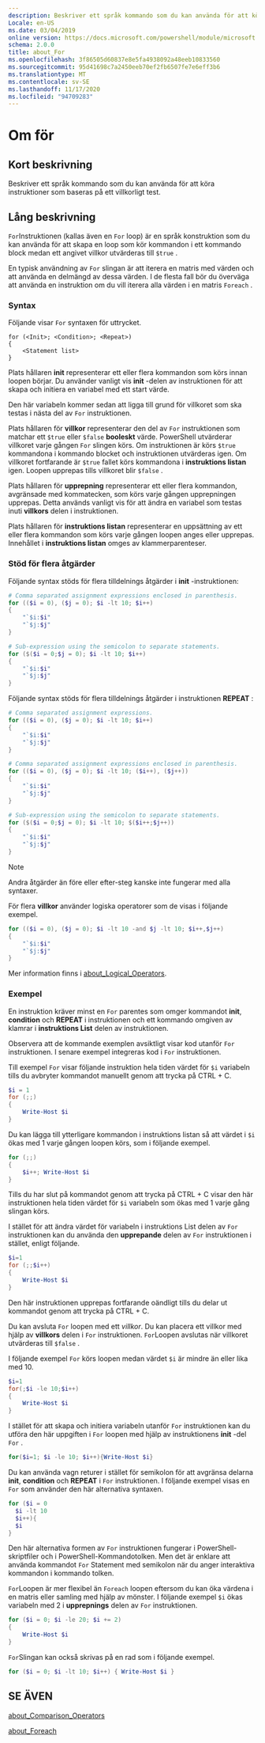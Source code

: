 ```yaml
---
description: Beskriver ett språk kommando som du kan använda för att köra instruktioner som baseras på ett villkorligt test.
Locale: en-US
ms.date: 03/04/2019
online version: https://docs.microsoft.com/powershell/module/microsoft.powershell.core/about/about_for?view=powershell-7.2&WT.mc_id=ps-gethelp
schema: 2.0.0
title: about_For
ms.openlocfilehash: 3f86505d60837e8e5fa4938092a48eeb10833560
ms.sourcegitcommit: 95d41698c7a2450eeb70ef2fb6507fe7e6eff3b6
ms.translationtype: MT
ms.contentlocale: sv-SE
ms.lasthandoff: 11/17/2020
ms.locfileid: "94709283"
---
```

# <a name="about-for"></a>Om för

## <a name="short-description"></a>Kort beskrivning
Beskriver ett språk kommando som du kan använda för att köra instruktioner som baseras på ett villkorligt test.

## <a name="long-description"></a>Lång beskrivning

`For`Instruktionen (kallas även en `For` loop) är en språk konstruktion som du kan använda för att skapa en loop som kör kommandon i ett kommando block medan ett angivet villkor utvärderas till `$true` .

En typisk användning av `For` slingan är att iterera en matris med värden och att använda en delmängd av dessa värden. I de flesta fall bör du överväga att använda en instruktion om du vill iterera alla värden i en matris `Foreach` .

### <a name="syntax"></a>Syntax

Följande visar `For` syntaxen för uttrycket.

```
for (<Init>; <Condition>; <Repeat>)
{
    <Statement list>
}
```

Plats hållaren **init** representerar ett eller flera kommandon som körs innan loopen börjar. Du använder vanligt vis **init** -delen av instruktionen för att skapa och initiera en variabel med ett start värde.

Den här variabeln kommer sedan att ligga till grund för villkoret som ska testas i nästa del av `For` instruktionen.

Plats hållaren för **villkor** representerar den del av `For` instruktionen som matchar ett `$true` eller `$false` **booleskt** värde. PowerShell utvärderar villkoret varje gången `For` slingen körs. Om instruktionen är körs `$true` kommandona i kommando blocket och instruktionen utvärderas igen. Om villkoret fortfarande är `$true` fallet körs kommandona i **instruktions listan** igen. Loopen upprepas tills villkoret blir `$false` .

Plats hållaren för **upprepning** representerar ett eller flera kommandon, avgränsade med kommatecken, som körs varje gången upprepningen upprepas. Detta används vanligt vis för att ändra en variabel som testas inuti **villkors** delen i instruktionen.

Plats hållaren för **instruktions listan** representerar en uppsättning av ett eller flera kommandon som körs varje gången loopen anges eller upprepas. Innehållet i **instruktions listan** omges av klammerparenteser.

### <a name="support-for-multiple-operations"></a>Stöd för flera åtgärder

Följande syntax stöds för flera tilldelnings åtgärder i **init** -instruktionen:

```powershell
# Comma separated assignment expressions enclosed in parenthesis.
for (($i = 0), ($j = 0); $i -lt 10; $i++)
{
    "`$i:$i"
    "`$j:$j"
}

# Sub-expression using the semicolon to separate statements.
for ($($i = 0;$j = 0); $i -lt 10; $i++)
{
    "`$i:$i"
    "`$j:$j"
}
```

Följande syntax stöds för flera tilldelnings åtgärder i instruktionen **REPEAT** :

```powershell
# Comma separated assignment expressions.
for (($i = 0), ($j = 0); $i -lt 10; $i++)
{
    "`$i:$i"
    "`$j:$j"
}

# Comma separated assignment expressions enclosed in parenthesis.
for (($i = 0), ($j = 0); $i -lt 10; ($i++), ($j++))
{
    "`$i:$i"
    "`$j:$j"
}

# Sub-expression using the semicolon to separate statements.
for ($($i = 0;$j = 0); $i -lt 10; $($i++;$j++))
{
    "`$i:$i"
    "`$j:$j"
}
```

> [!NOTE]
> Andra åtgärder än före eller efter-steg kanske inte fungerar med alla syntaxer.

För flera **villkor** använder logiska operatorer som de visas i följande exempel.

```powershell
for (($i = 0), ($j = 0); $i -lt 10 -and $j -lt 10; $i++,$j++)
{
    "`$i:$i"
    "`$j:$j"
}
```

Mer information finns i [about_Logical_Operators](about_Logical_Operators.md).

### <a name="examples"></a>Exempel

En instruktion kräver minst en `For` parentes som omger kommandot **init**, **condition** och **REPEAT** i instruktionen och ett kommando omgiven av klamrar i **instruktions List** delen av instruktionen.

Observera att de kommande exemplen avsiktligt visar kod utanför `For` instruktionen. I senare exempel integreras kod i `For` instruktionen.

Till exempel `For` visar följande instruktion hela tiden värdet för `$i` variabeln tills du avbryter kommandot manuellt genom att trycka på CTRL + C.

```powershell
$i = 1
for (;;)
{
    Write-Host $i
}
```

Du kan lägga till ytterligare kommandon i instruktions listan så att värdet i `$i` ökas med 1 varje gången loopen körs, som i följande exempel.

```powershell
for (;;)
{
    $i++; Write-Host $i
}
```

Tills du har slut på kommandot genom att trycka på CTRL + C visar den här instruktionen hela tiden värdet för `$i` variabeln som ökas med 1 varje gång slingan körs.

I stället för att ändra värdet för variabeln i instruktions List delen av `For` instruktionen kan du använda den **upprepande** delen av `For` instruktionen i stället, enligt följande.

```powershell
$i=1
for (;;$i++)
{
    Write-Host $i
}
```

Den här instruktionen upprepas fortfarande oändligt tills du delar ut kommandot genom att trycka på CTRL + C.

Du kan avsluta `For` loopen med ett *villkor*. Du kan placera ett villkor med hjälp av **villkors** delen i `For` instruktionen. `For`Loopen avslutas när villkoret utvärderas till `$false` .

I följande exempel `For` körs loopen medan värdet `$i` är mindre än eller lika med 10.

```powershell
$i=1
for(;$i -le 10;$i++)
{
    Write-Host $i
}
```

I stället för att skapa och initiera variabeln utanför `For` instruktionen kan du utföra den här uppgiften i `For` loopen med hjälp av instruktionens **init** -del `For` .

```powershell
for($i=1; $i -le 10; $i++){Write-Host $i}
```

Du kan använda vagn returer i stället för semikolon för att avgränsa delarna **init**, **condition** och **REPEAT** i `For` instruktionen. I följande exempel visas en `For` som använder den här alternativa syntaxen.

```powershell
for ($i = 0
  $i -lt 10
  $i++){
  $i
}
```

Den här alternativa formen av `For` instruktionen fungerar i PowerShell-skriptfiler och i PowerShell-Kommandotolken. Men det är enklare att använda kommandot `For` Statement med semikolon när du anger interaktiva kommandon i kommando tolken.

`For`Loopen är mer flexibel än `Foreach` loopen eftersom du kan öka värdena i en matris eller samling med hjälp av mönster. I följande exempel `$i` ökas variabeln med 2 i **upprepnings** delen av `For` instruktionen.

```powershell
for ($i = 0; $i -le 20; $i += 2)
{
    Write-Host $i
}
```

`For`Slingan kan också skrivas på en rad som i följande exempel.

```powershell
for ($i = 0; $i -lt 10; $i++) { Write-Host $i }
```

## <a name="see-also"></a>SE ÄVEN

[about_Comparison_Operators](about_Comparison_Operators.md)

[about_Foreach](about_Foreach.md)

